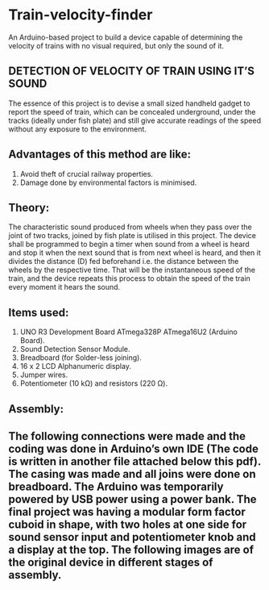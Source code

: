 # Train-velocity-finder
An Arduino-based project to build a device capable of determining the velocity of trains with no visual required, but only the sound of it.


DETECTION OF VELOCITY OF TRAIN USING IT’S SOUND
-----------------------------------------------
The essence of this project is to devise a small sized handheld gadget to report the speed of train, which can be concealed underground, under the tracks (ideally under fish plate) and still give accurate readings of the speed without any exposure to the environment.

Advantages of this method are like:
-----------------------------------
1)	Avoid theft of crucial railway properties.
2)	Damage done by environmental factors is minimised.

Theory:
------
The characteristic sound produced from wheels when they pass over the joint of two tracks, joined by fish plate is utilised in this project.
The device shall be programmed to begin a timer when sound from a wheel is heard and stop it when the next sound that is from next wheel is heard, and then it divides the distance (D) fed beforehand i.e. the distance between the wheels by the respective time. That will be the instantaneous speed of the train, and the device repeats this process to obtain the speed of the train every moment it hears the sound.

Items used: 
----------
1)	UNO R3 Development Board ATmega328P ATmega16U2 (Arduino Board).
2)	Sound Detection Sensor Module.
3)	Breadboard (for Solder-less joining).
4)	16 x 2 LCD Alphanumeric display.
5)	Jumper wires.
6)	Potentiometer (10 kΩ) and resistors (220 Ω).
          
Assembly:
--------
  The following connections were made and the coding was done in Arduino’s own IDE (The code is written in another file attached below this pdf). The casing was made and all joins were done on breadboard. The Arduino was temporarily powered by USB power using a power bank. The final project was having a modular form factor cuboid in shape, with two holes at one side for sound sensor input and potentiometer knob and a display at the top. The following images are of the original device in different stages of assembly.    
---------------------------------------------------------------
